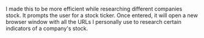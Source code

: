 I made this to be more efficient while researching different companies stock. It prompts the user for a stock ticker. Once entered, it will open a new browser window with all the URLs I personally use to research certain indicators of a company's stock.